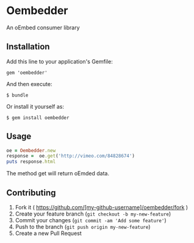# Oembedder

An oEmbed consumer library

## Installation

Add this line to your application's Gemfile:

    gem 'oembedder'

And then execute:

    $ bundle

Or install it yourself as:

    $ gem install oembedder

## Usage

```ruby
oe = Oembedder.new
response =  oe.get('http://vimeo.com/84828674')
puts response.html
```
The method get will return oEmded data.

## Contributing

1. Fork it ( https://github.com/[my-github-username]/oembedder/fork )
2. Create your feature branch (`git checkout -b my-new-feature`)
3. Commit your changes (`git commit -am 'Add some feature'`)
4. Push to the branch (`git push origin my-new-feature`)
5. Create a new Pull Request
